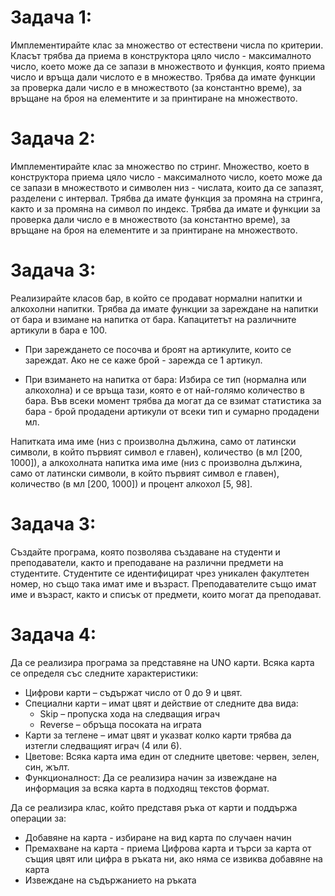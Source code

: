 # Задача 1:
Имплементирайте клас за множество от естествени числа по критерии. Класът трябва да приема в конструктора цяло число - максималното число, което може да се запази в множеството и функция, която приема число и връща дали числото е в множество. Трябва да имате функции за проверка дали число е в множеството (за константно време), за връщане на броя на елементите и за принтиране на множеството.

# Задача 2:
Имплементирайте клас за множество по стринг. Множество, което в конструктора приема цяло число - максималното число, което може да се запази в множеството и символен низ - числата, които да се запазят, разделени с интервал. Трябва да имате функция за промяна на стринга, както и за промяна на символ по индекс. Трябва да имате и функции за проверка дали число е в множеството (за константно време), за връщане на броя на елементите и за принтиране на множеството.

# Задача 3: 
Реализирайте класов бар, в който се продават нормални напитки и алкохолни напитки. Трябва да имате функции за зареждане на напитки от бара и взимане на напитка от бара. Капацитетът на различните артикули в бара е 100.

* При зареждането се посочва и броят на артикулите, които се зареждат. Ако не се каже брой - зарежда се 1 артикул.

* При взимането на напитка от бара: Избира се тип (нормална или алкохолна) и се връща тази, която е от най-голямо количество в бара. Във всеки момент трябва да могат да се взимат статистика за бара - брой продадени артикули oт всеки тип и сумарно продадени мл.

Напитката има име (низ с произволна дължина, само от латински символи, в който първият символ е главен), количество (в мл [200, 1000]), а алкохолната напитка има име (низ с произволна дължина, само от латински символи, в който първият символ е главен), количество (в мл [200, 1000]) и процент алкохол [5, 98].

# Задача 3:
Създайте програма, която позволява създаване на студенти и преподаватели, както и преподаване на различни предмети на студентите. Студентите се идентифицират чрез уникален факултетен номер, но също така имат име и възраст. Преподавателите също имат име и възраст, както и списък от предмети, които могат да преподават.

# Задача 4:
Да се реализира програма за представяне на UNO карти. Всяка карта се определя със следните характеристики:

* Цифрови карти – съдържат число от 0 до 9 и цвят.
* Специални карти – имат цвят и действие от следните два вида:
  * Skip – пропуска хода на следващия играч
  * Reverse – обръща посоката на играта
* Карти за теглене – имат цвят и указват колко карти трябва да изтегли следващият играч (4 или 6).
* Цветове: Всяка карта има един от следните цветове: червен, зелен, син, жълт.
* Функционалност: Да се реализира начин за извеждане на информация за всяка карта в подходящ текстов формат.

Да се реализира клас, който представя ръка от карти и поддържа операции за:

* Добавяне на карта - избиране на вид карта по случаен начин
* Премахване на карта - приема Цифрова карта и търси за карта от същия цвят или цифра в ръката ни, ако няма се извиква добавяне на карта
* Извеждане на съдържанието на ръката

